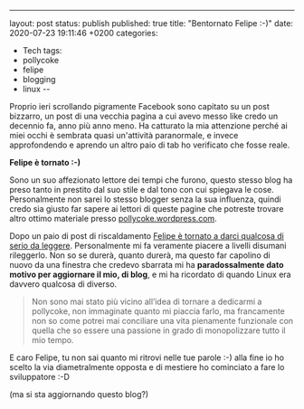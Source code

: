 ---
layout: post
status: publish
published: true
title: "Bentornato Felipe :-)"
date: 2020-07-23 19:11:46 +0200
categories:
- Tech
tags:
- pollycoke
- felipe
- blogging
- linux
--

Proprio ieri scrollando pigramente Facebook sono capitato su un post bizzarro, un post di una vecchia pagina a cui avevo messo like credo un decennio fa, anno più anno meno. Ha catturato la mia attenzione perché ai miei occhi è sembrata quasi un'attività paranormale, e invece approfondendo e aprendo un altro paio di tab ho verificato che fosse reale.

**Felipe è tornato :-)**

Sono un suo affezionato lettore dei tempi che furono, questo stesso blog ha preso tanto in prestito dal suo stile e dal tono con cui spiegava le cose. Personalmente non sarei lo stesso blogger senza la sua influenza, quindi credo sia giusto far sapere ai lettori di queste pagine che potreste trovare altro ottimo materiale presso [pollycoke.wordpress.com](https://pollycoke.wordpress.com/).

Dopo un paio di post di riscaldamento [Felipe è tornato a darci qualcosa di serio da leggere](https://pollycoke.wordpress.com/2020/07/22/un-giorno-di-ordinaria-anarchia/). Personalmente mi fa veramente piacere a livelli disumani rileggerlo. Non so se durerà, quanto durerà, ma questo far capolino di nuovo da una finestra che credevo sbarrata mi ha **paradossalmente dato motivo per aggiornare il mio, di blog**, e mi ha ricordato di quando Linux era davvero qualcosa di diverso.

> Non sono mai stato più vicino all’idea di tornare a dedicarmi a pollycoke, non immaginate quanto mi piaccia farlo, ma francamente non so come potrei mai conciliare una vita pienamente funzionale con quella che so essere una passione in grado di monopolizzare tutto il mio tempo.

E caro Felipe, tu non sai quanto mi ritrovi nelle tue parole :-) alla fine io ho scelto la via diametralmente opposta e di mestiere ho cominciato a fare lo sviluppatore :-D

(ma si sta aggiornando questo blog?)
